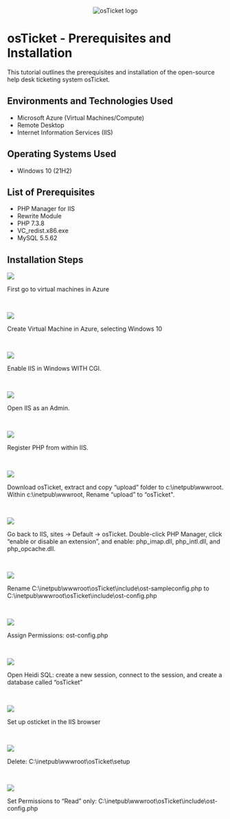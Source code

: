 <p align="center">
<img src="https://i.imgur.com/Clzj7Xs.png" alt="osTicket logo"/>
</p>

<h1>osTicket - Prerequisites and Installation</h1>
This tutorial outlines the prerequisites and installation of the open-source help desk ticketing system osTicket.<br />


<h2>Environments and Technologies Used</h2>

- Microsoft Azure (Virtual Machines/Compute)
- Remote Desktop
- Internet Information Services (IIS)

<h2>Operating Systems Used </h2>

- Windows 10</b> (21H2)

<h2>List of Prerequisites</h2>

- PHP Manager for IIS 
- Rewrite Module
- PHP 7.3.8
- VC_redist.x86.exe
- MySQL 5.5.62

<h2>Installation Steps</h2>

<p>
<img src="https://i.imgur.com/0CQPTQl.png"/>
</p>
<p>
First go to virtual machines in Azure
</p>
<br />


<p>
<img src="https://i.imgur.com/Lw8Wm3K.png"/>
</p>
<p>
Create Virtual Machine in Azure, selecting Windows 10
</p>
<br />

<p>
<img src="https://i.imgur.com/WuigqHb.png"/>
</p>
<p>
Enable IIS in Windows WITH CGI.

</p>
<br />

<p>
<img src="https://i.imgur.com/VJGAKyl.png"/>
</p>
<p>
Open IIS as an Admin.

</p>
<br />

<p>
<img src="https://i.imgur.com/6iEWI8E.png"/>
</p>
<p>
Register PHP from within IIS.

</p>
<br />


<p>
<img src="https://i.imgur.com/J61cGoX.png"/>
</p>
<p>
Download osTicket, extract and copy “upload” folder to c:\inetpub\wwwroot. Within c:\inetpub\wwwroot, Rename “upload” to “osTicket".

</p>
<br />


<p>
<img src="https://i.imgur.com/2Dq9Mgr.png"/>
</p>
<p>
Go back to IIS, sites -> Default -> osTicket. Double-click PHP Manager, click “enable or disable an extension”, and enable: php_imap.dll, php_intl.dll, and php_opcache.dll.

</p>
<br />

<p>
<img src="https://i.imgur.com/16DwOaB.png"/>
</p>
<p>
Rename C:\inetpub\wwwroot\osTicket\include\ost-sampleconfig.php to C:\inetpub\wwwroot\osTicket\include\ost-config.php

</p>
<br />

<p>
<img src="https://i.imgur.com/9FH6xA5.png"/>
</p>
<p>
Assign Permissions: ost-config.php
</p>
<br />


<p>
<img src="https://i.imgur.com/tSHVnI1.png"/>
</p>
<p>
Open Heidi SQL: create a new session, connect to the session, and create a database called “osTicket”

</p>
<br />

<p>
<img src="https://i.imgur.com/wSknfdZ.png"/>
</p>
<p>
Set up osticket in the IIS browser

</p>
<br />


<p>
<img src="https://i.imgur.com/MBynvti.png"/>
</p>
<p>
Delete: C:\inetpub\wwwroot\osTicket\setup

</p>
<br />


<p>
<img src="https://i.imgur.com/jDyYZbL.png"/>
</p>
<p>
Set Permissions to “Read” only: C:\inetpub\wwwroot\osTicket\include\ost-config.php

</p>
<br />



